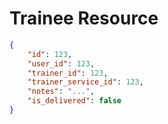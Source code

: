 # Trainee Resource


```json
{
    "id": 123,
    "user_id": 123,
    "trainer_id": 123,
    "trainer_service_id": 123,
    "notes": "...",
    "is_delivered": false
}
```
